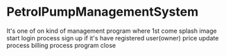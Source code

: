 # PetrolPumpManagementSystem

It's one of on kind of management program where 1st come splash image 
start login process
sign up if it's have registered user(owner)
price update process
billing process
program close
